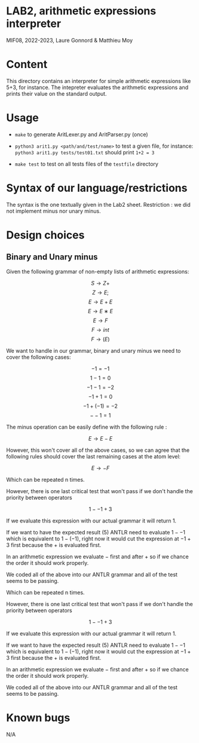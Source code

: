 # LAB2, arithmetic expressions interpreter

MIF08, 2022-2023, Laure Gonnord & Matthieu Moy

# Content

This directory contains an interpreter for simple arithmetic
expressions like 5+3, for instance. The intepreter evaluates the
arithmetic expressions and prints their value on the standard
output.

# Usage

* `make` to generate AritLexer.py and AritParser.py (once)

* `python3 arit1.py <path/and/test/name>` to test a given file, for
 instance:
 `python3 arit1.py tests/test01.txt`  should print `1+2 = 3`

* `make test` to test on all tests files of the `testfile` directory

# Syntax of our language/restrictions

The syntax is the one textually given in the Lab2 sheet.
Restriction : we did not implement minus nor unary minus.

# Design choices

## Binary and Unary minus

Given the following grammar of non-empty lists of arithmetic expressions:

$$ S → Z+ $$
$$ Z → E; $$
$$ E → E + E $$
$$ E → E ∗ E $$
$$ E → F $$
$$ F → i nt $$
$$ F → (E) $$

We want to handle in our grammar, binary and unary minus we need to cover the following cases:

$$ -1 = -1 $$
$$ 1 - 1 = 0 $$
$$ -1-1 = -2 $$
$$ -1 + 1 = 0 $$
$$ -1 + (-1) = -2 $$
$$ --1 = 1 $$

The minus operation can be easily define with the following rule :

$$ E → E - E $$

However, this won't cover all of the above cases, so we can agree that the following rules should cover the last remaining cases at the atom level:

$$ E → - F $$

Which can be repeated n times.

However, there is one last critical test that won't pass if we don't handle the priority between operators

$$1--1+3$$

If we evaluate this expression with our actual grammar it will return $1$.

If we want to have the expected result ($5$) ANTLR need to evaluate $1--1$ which is equivalent to $1-(-1)$, right now it would cut the expression at $-1+3$ first because the $+$ is evaluated first.

In an arithmetic expression we evaluate $-$ first and after $+$ so if we chance the order it should work properly.

We coded all of the above into our ANTLR grammar and all of the test seems to be passing.

Which can be repeated n times.

However, there is one last critical test that won't pass if we don't handle the priority between operators

$$1--1+3$$

If we evaluate this expression with our actual grammar it will return $1$.

If we want to have the expected result ($5$) ANTLR need to evaluate $1--1$ which is equivalent to $1-(-1)$, right now it would cut the expression at $-1+3$ first because the $+$ is evaluated first.

In an arithmetic expression we evaluate $-$ first and after $+$ so if we chance the order it should work properly.

We coded all of the above into our ANTLR grammar and all of the test seems to be passing.

# Known bugs

N/A
